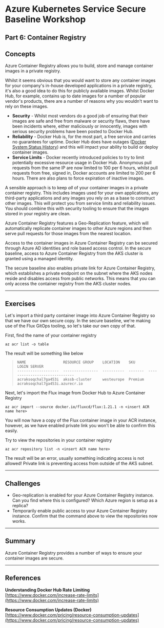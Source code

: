 # Azure Kubernetes Service Secure Baseline Workshop

## Part 6: Container Registry

## Concepts

Azure Container Registry allows you to build, store and manage container images in a private registry.

Whilst it seems obvious that you would want to store any container images for your company's in-house developed applications in a private registry, it's also a good idea to do this for publicly available images. Whilst Docker Hub, for example, contains up to date images for a number of popular vendor's products, there are a number of reasons why you wouldn't want to rely on these images.

- **Security** - Whilst most vendors do a good job of ensuring that their images are safe and free from malware or security flaws, there have been incidents where, either maliciously or innocently, images with serious security problems have been posted to Docker Hub.
- **Reliability** - Docker Hub is, for the most part, a free service and carries no guarantees for uptime. Docker Hub does have outages ([Docker System Status History](https://status.docker.com/pages/history/533c6539221ae15e3f000031)) and this will impact your ability to build or deploy container images.
- **Service Limits** - Docker recently introduced policies to try to limit potentially excessive resource usage in Docker Hub. Anonymous pull requests from the same IP are now limited to 100 per 6 hours, whilst pull requests from free, signed in, Docker accounts are limited to 200 per 6 hours. There are also plans to force expiration of inactive images.

A sensible approach is to keep *all* of your container images in a private container registry. This includes images used for your own applications, any third-party applications and any images you rely on as a base to construct other images. This will protect you from service limits and reliability issues. You should combine this with security tooling to ensure that the images stored in your registry are clean.

Azure Container Registry features a Geo-Replication feature, which will automatically replicate container images to other Azure regions and then serve pull requests for those images from the nearest location.

Access to the container images in Azure Container Registry can be secured through Azure AD identities and role based access control. In the secure baseline, access to Azure Container Registry from the AKS cluster is granted using a managed identity.

The secure baseline also enables private link for Azure Container Registry, which establishes a private endpoint on the subnet where the AKS nodes reside and disables access from public networks. This means that you can only access the container registry from the AKS cluster nodes.

---

## Exercises

Let's import a third party container image into Azure Container Registry so that we have our own secure copy. In the secure baseline, we're making use of the Flux GitOps tooling, so let's take our own copy of that.

First, find the name of your container registry
```
az acr list -o table
```

The result will be something like below

>```
>NAME                 RESOURCE GROUP    LOCATION    SKU      LOGIN SERVER                    
>-------------------  ----------------  ----------  -------  ------------------------------  
>acraksoqchal7ga453i  akssb-cluster     westeurope  Premium  acraksoqchal7ga453i.azurecr.io  
>```

Next, let's import the Flux image from Docker Hub to Azure Container Registry

```
az acr import --source docker.io/fluxcd/flux:1.21.1 -n <insert ACR name here>
```

You will now have a copy of the Flux container image in your ACR instance, however, as we have enabled private link you won't be able to confirm this easily.

Try to view the repositories in your container registry

```
az acr repository list -n <insert ACR name here>
```

The result will be an error, usually something indicating access is not allowed! Private link is preventing access from outside of the AKS subnet.

---

## Challenges

- Geo-replication is enabled for your Azure Container Registry instance. Can you find where this is configured? Which Azure region is setup as a replica?
- Temporarily enable public access to your Azure Container Registry instance. Confirm that the command above to view the repositories now works.

---

## Summary

Azure Container Registry provides a number of ways to ensure your container images are secure.

---

## References

**Understanding Docker Hub Rate Limiting**  
[https://www.docker.com/increase-rate-limits](https://www.docker.com/increase-rate-limits)

**Resource Consumption Updates (Docker)**  
[https://www.docker.com/pricing/resource-consumption-updates](https://www.docker.com/pricing/resource-consumption-updates)